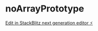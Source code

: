# noArrayPrototype

[Edit in StackBlitz next generation editor ⚡️](https://stackblitz.com/~/github.com/bpadronrodriguez/noArrayPrototype)